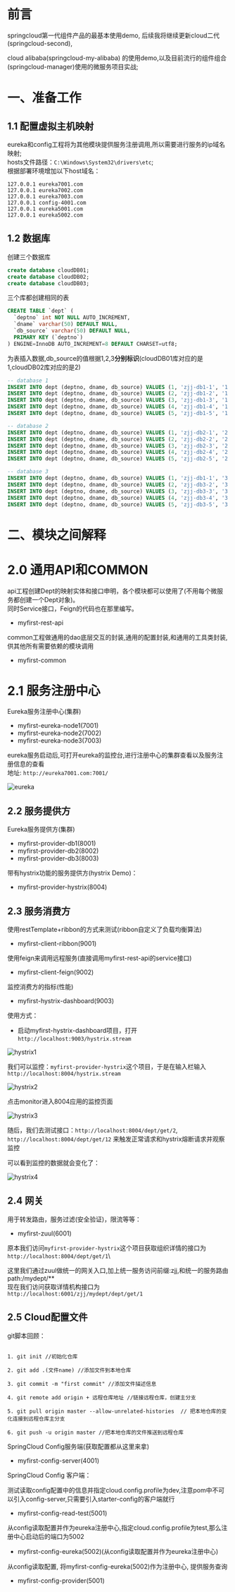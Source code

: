 # 前言 #

springcloud第一代组件产品的最基本使用demo, 
后续我将继续更新cloud二代(springcloud-second),
 
 cloud alibaba(springcloud-my-alibaba) 的使用demo,以及目前流行的组件组合(springcloud-manager)使用的微服务项目实战;

# 一、准备工作 #


## 1.1 配置虚拟主机映射 ##

eureka和config工程将为其他模块提供服务注册调用,所以需要进行服务的ip域名映射;\
hosts文件路径：`C:\Windows\System32\drivers\etc`;\
根据部署环境增加以下host域名：
```
127.0.0.1 eureka7001.com
127.0.0.1 eureka7002.com
127.0.0.1 eureka7003.com
127.0.0.1 config-4001.com
127.0.0.1 eureka5001.com
127.0.0.1 eureka5002.com
```

## 1.2 数据库 ##

创建三个数据库

```sql
create database cloudDB01;
create database cloudDB02;
create database cloudDB03;
```

三个库都创建相同的表
```sql
CREATE TABLE `dept` (
  `deptno` int NOT NULL AUTO_INCREMENT,
  `dname` varchar(50) DEFAULT NULL,
  `db_source` varchar(50) DEFAULT NULL,
  PRIMARY KEY (`deptno`)
) ENGINE=InnoDB AUTO_INCREMENT=8 DEFAULT CHARSET=utf8;
```
为表插入数据,db_source的值根据1,2,3**分别标识**(cloudDB01库对应的是1,cloudDB02库对应的是2)

```sql
-- database 1
INSERT INTO dept (deptno, dname, db_source) VALUES (1, 'zjj-db1-1', '1');
INSERT INTO dept (deptno, dname, db_source) VALUES (2, 'zjj-db1-2', '1');
INSERT INTO dept (deptno, dname, db_source) VALUES (3, 'zjj-db1-3', '1');
INSERT INTO dept (deptno, dname, db_source) VALUES (4, 'zjj-db1-4', '1');
INSERT INTO dept (deptno, dname, db_source) VALUES (5, 'zjj-db1-5', '1');

-- database 2
INSERT INTO dept (deptno, dname, db_source) VALUES (1, 'zjj-db2-1', '2');
INSERT INTO dept (deptno, dname, db_source) VALUES (2, 'zjj-db2-2', '2');
INSERT INTO dept (deptno, dname, db_source) VALUES (3, 'zjj-db2-3', '2');
INSERT INTO dept (deptno, dname, db_source) VALUES (4, 'zjj-db2-4', '2');
INSERT INTO dept (deptno, dname, db_source) VALUES (5, 'zjj-db2-5', '2');

-- database 3
INSERT INTO dept (deptno, dname, db_source) VALUES (1, 'zjj-db1-1', '3');
INSERT INTO dept (deptno, dname, db_source) VALUES (2, 'zjj-db3-2', '3');
INSERT INTO dept (deptno, dname, db_source) VALUES (3, 'zjj-db3-3', '3');
INSERT INTO dept (deptno, dname, db_source) VALUES (4, 'zjj-db3-4', '3');
INSERT INTO dept (deptno, dname, db_source) VALUES (5, 'zjj-db3-5', '3');
```

# 二、模块之间解释 #


# 2.0 通用API和COMMON #

api工程创建Dept的映射实体和接口申明，各个模块都可以使用了(不用每个微服务都创建一个Dept对象)。\
同时Service接口，Feign的代码也在那里编写。
- myfirst-rest-api

common工程做通用的dao底层交互的封装,通用的配置封装,和通用的工具类封装,供其他所有需要依赖的模块调用
- myfirst-common

# 2.1 服务注册中心 #

Eureka服务注册中心(集群)
- myfirst-eureka-node1(7001)
- myfirst-eureka-node2(7002)
- myfirst-eureka-node3(7003)

eureka服务启动后,可打开eureka的监控台,进行注册中心的集群查看以及服务注册信息的查看\
地址: `http://eureka7001.com:7001/`

![eureka](https://raw.githubusercontent.com/javajing/springcloud-first/master/readme/eureka.png)

## 2.2 服务提供方 ##

Eureka服务提供方(集群)
- myfirst-provider-db1(8001)
- myfirst-provider-db2(8002)
- myfirst-provider-db3(8003)


带有hystrix功能的服务提供方(hystrix Demo)：
- myfirst-provider-hystrix(8004)

## 2.3 服务消费方 ##

使用restTemplate+ribbon的方式来测试(ribbon自定义了负载均衡算法)
- myfirst-client-ribbon(9001)


使用feign来调用远程服务(直接调用myfirst-rest-api的service接口)
- myfirst-client-feign(9002)


监控消费方的指标(性能)
- myfirst-hystrix-dashboard(9003)

使用方式：
- 启动myfirst-hystrix-dashboard项目，打开`http://localhost:9003/hystrix.stream`


![hystrix1](https://raw.githubusercontent.com/javajing/springcloud-first/master/readme/hystrix1.png)

我们可以监控：`myfirst-provider-hystrix`这个项目，于是在输入栏输入`http://localhost:8004/hystrix.stream`

![hystrix2](https://raw.githubusercontent.com/javajing/springcloud-first/master/readme/hystrix2.png)

点击monitor进入8004应用的监控页面

![hystrix3](https://raw.githubusercontent.com/javajing/springcloud-first/master/readme/hystrix3.png)

随后，我们去测试接口：`http://localhost:8004/dept/get/2`, `http://localhost:8004/dept/get/12` 来触发正常请求和hystrix熔断请求并观察监控

可以看到监控的数据就会变化了：

![hystrix4](https://raw.githubusercontent.com/javajing/springcloud-first/master/readme/hystrix4.png)



## 2.4 网关 ##


用于转发路由，服务过滤(安全验证)，限流等等：

- myfirst-zuul(6001)

原本我们访问`myfirst-provider-hystrix`这个项目获取组织详情的接口为`http://localhost:8004/dept/get/1`\

这里我们通过zuul做统一的网关入口,加上统一服务访问前缀:zjj,和统一的服务路由path:/mydept/**\
现在我们访问获取详情机构接口为`http://localhost:6001/zjj/mydept/dept/get/1`

## 2.5 Cloud配置文件 ##


git脚本回顾：

```git

1. git init //初始化仓库

2. git add .(文件name) //添加文件到本地仓库

3. git commit -m "first commit" //添加文件描述信息

4. git remote add origin + 远程仓库地址 //链接远程仓库，创建主分支

5. git pull origin master --allow-unrelated-histories  // 把本地仓库的变化连接到远程仓库主分支

6. git push -u origin master //把本地仓库的文件推送到远程仓库

```

SpringCloud Config服务端(获取配置都从这里来拿)

- myfirst-config-server(4001)


SpringCloud Config 客户端：

测试读取config配置中的信息并指定cloud.config.profile为dev,注意pom中不可以引入config-server,只需要引入starter-config的客户端就行
- myfirst-config-read-test(5001)


从config读取配置并作为eureka注册中心,指定cloud.config.profile为test,那么注册中心启动后的端口为5002
- myfirst-config-eureka(5002)(从config读取配置并作为eureka注册中心)


从config读取配置, 将myfirst-config-eureka(5002)作为注册中心, 提供服务查询
- myfirst-config-provider(5001)
